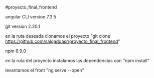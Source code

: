 #proyecto_final_frontend

angular CLI version 7.3.5

git version 2.20.1

en la ruta deseada clonamos el proyecto "git clone https://github.com/salgadoasr/proyecto_final_frontend"

npm 6.9.0

en la ruta del proyecto instalamos las dependencias con "npm install"

levantamos el front "ng serve --open"

